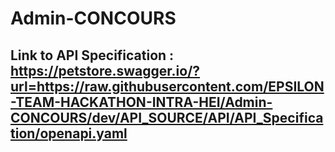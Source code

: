 # Admin-CONCOURS

## Link to API Specification : https://petstore.swagger.io/?url=https://raw.githubusercontent.com/EPSILON-TEAM-HACKATHON-INTRA-HEI/Admin-CONCOURS/dev/API_SOURCE/API/API_Specification/openapi.yaml

